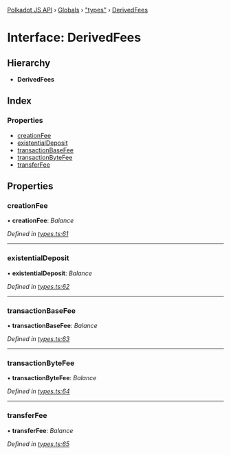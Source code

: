 [Polkadot JS API](../README.md) › [Globals](../globals.md) › ["types"](../modules/_types_.md) › [DerivedFees](_types_.derivedfees.md)

# Interface: DerivedFees

## Hierarchy

* **DerivedFees**

## Index

### Properties

* [creationFee](_types_.derivedfees.md#creationfee)
* [existentialDeposit](_types_.derivedfees.md#existentialdeposit)
* [transactionBaseFee](_types_.derivedfees.md#transactionbasefee)
* [transactionByteFee](_types_.derivedfees.md#transactionbytefee)
* [transferFee](_types_.derivedfees.md#transferfee)

## Properties

###  creationFee

• **creationFee**: *Balance*

*Defined in [types.ts:61](https://github.com/polkadot-js/api/blob/f080d6ed1c/packages/api-derive/src/types.ts#L61)*

___

###  existentialDeposit

• **existentialDeposit**: *Balance*

*Defined in [types.ts:62](https://github.com/polkadot-js/api/blob/f080d6ed1c/packages/api-derive/src/types.ts#L62)*

___

###  transactionBaseFee

• **transactionBaseFee**: *Balance*

*Defined in [types.ts:63](https://github.com/polkadot-js/api/blob/f080d6ed1c/packages/api-derive/src/types.ts#L63)*

___

###  transactionByteFee

• **transactionByteFee**: *Balance*

*Defined in [types.ts:64](https://github.com/polkadot-js/api/blob/f080d6ed1c/packages/api-derive/src/types.ts#L64)*

___

###  transferFee

• **transferFee**: *Balance*

*Defined in [types.ts:65](https://github.com/polkadot-js/api/blob/f080d6ed1c/packages/api-derive/src/types.ts#L65)*
